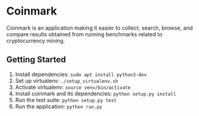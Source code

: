 # Coinmark

Coinmark is an application making it easier to collect, search, browse, and
compare results obtained from running benchmarks related to cryptocurrency
mining.

## Getting Started

1. Install dependencies: `sudo apt install python3-dev` 
2. Set up virtualenv: `./setup_virtualenv.sh`
3. Activate virtualenv: `source venv/bin/activate`
4. Install coinmark and its dependencies: `python setup.py install`
5. Run the test suite: `python setup.py test`
6. Run the application: `python run.py`
